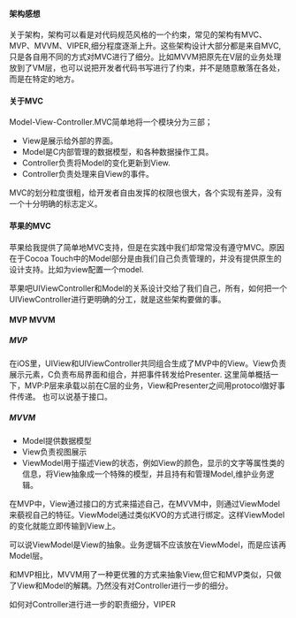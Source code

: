 #### 架构感想

关于架构，架构可以看是对代码规范风格的一个约束，常见的架构有MVC、MVP、MVVM、VIPER,细分程度逐渐上升。这些架构设计大部分都是来自MVC,只是各自用不同的方式对MVC进行了细分。比如MVVM把原先在V层的业务处理放到了VM层，也可以说把开发者代码书写进行了约束，并不是随意散落在各处，而是在特定的地方。

#### 关于MVC
Model-View-Controller.MVC简单地将一个模块分为三部；
* View是展示给外部的界面。
* Model是C内部管理的数据模型，和各种数据操作工具。
* Controller负责将Model的变化更新到View.
* Controller负责处理来自View的事件。

MVC的划分粒度很粗，给开发者自由发挥的权限也很大，各个实现有差异，没有一个十分明确的标志定义。

#### 苹果的MVC
苹果给我提供了简单地MVC支持，但是在实践中我们却常常没有遵守MVC。原因在于Cocoa Touch中的Model部分是由我们自己负责管理的，并没有提供原生的设计支持。比如为view配置一个model.

苹果吧UIViewController和Model的关系设计交给了我们自己，所有，如何把一个UIViewController进行更明确的分工，就是这些架构要做的事。

#### MVP MVVM

##### MVP
在iOS里，UIView和UIViewController共同组合生成了MVP中的View。View负责展示元素，C负责布局界面和组合，并把事件转发给Presenter.
这里简单概括一下，MVP:P层来承载以前在C层的业务，View和Presenter之间用protocol做好事件传递。
也可以说基于接口。

##### MVVM

* Model提供数据模型
* View负责视图展示
* ViewModel用于描述View的状态，例如View的颜色，显示的文字等属性类的信息，将View抽象成一个特殊的模型，并且持有和管理Model,维护业务逻辑。

在MVP中，View通过接口的方式来描述自己，在MVVM中，则通过ViewModel来藐视自己的特征。ViewModel通过类似KVO的方式进行绑定。这样ViewModel的变化就能立即传输到View上。

可以说ViewModel是View的抽象。业务逻辑不应该放在ViewModel，而是应该再Model层。

和MVP相比，MVVM用了一种更优雅的方式来抽象View,但它和MVP类似，只做了View和Model的解耦。乃然没有对Controller进行一步的细分。

如何对Controller进行进一步的职责细分，VIPER